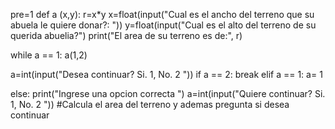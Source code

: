 pre=1 
def a (x,y):
   r=x*y
x=float(input("Cual es el ancho del terreno que su abuela le quiere donar?: "))
y=float(input("Cual es el alto del terreno de su querida abuelia?")
print("El area de su terreno es de:", r)
        


  
while a == 1:
   a(1,2)
   
   a=int(input("Desea continuar? Si. 1, No. 2 "))
   if a == 2:
      break
   elif a == 1: 
      a= 1
   
   else:
    print("Ingrese una opcion correcta ")
    a=int(input("Quiere continuar? Si. 1, No. 2 "))
    #Calcula el area del terreno y ademas pregunta si desea continuar
